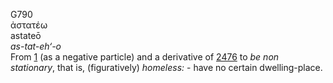 G790  
ἀστατέω  
astateō  
*as-tat-eh‘-o*  
From [1](g0001) (as a negative particle) and a derivative of
[2476](g2476) to *be* *non* *stationary*, that is, (figuratively)
*homeless:* - have no certain dwelling-place.  
